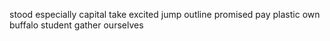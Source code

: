 stood especially capital take excited jump outline promised pay plastic own buffalo student gather ourselves